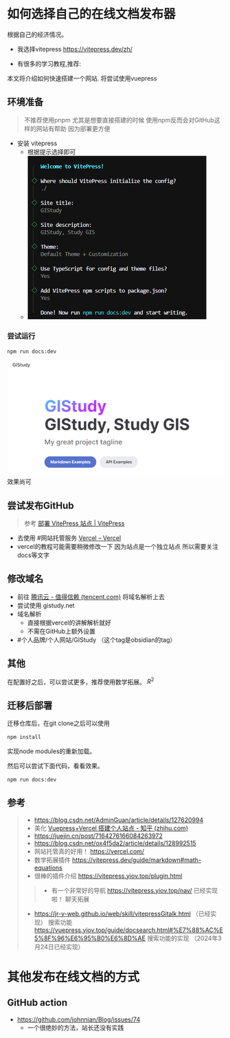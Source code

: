 # 如何选择自己的在线文档发布器
根据自己的经济情况。
- 我选择vitepress
https://vitepress.dev/zh/

- 有很多的学习教程,推荐:

本文将介绍如何快速搭建一个网站.
将尝试使用vuepress


## 环境准备
> 不推荐使用pnpm 尤其是想要直接搭建的时候
> 使用npm反而会对GitHub这样的网站有帮助 因为部署更方便
- 安装 vitepress
	- 根据提示选择即可
	- ![alt text](<Pasted image 20240320143531.png>)
### 尝试运行
```
npm run docs:dev
```

![alt text](<Pasted image 20240320143805.png>)
效果尚可
## 尝试发布GitHub
> 参考 [部署 VitePress 站点 | VitePress](https://vitepress.dev/zh/guide/deploy) 
- 去使用 #网站托管服务 [Vercel – Vercel](https://vercel.com/shiqis-projects-2c9efbee)
- vercel的教程可能需要稍微修改一下 因为站点是一个独立站点 所以需要关注docs等文字

## 修改域名
- 前往 [腾讯云 - 值得信赖 (tencent.com)](https://cloud.tencent.com/)  将域名解析上去
- 尝试使用 gistudy.net
- 域名解析
	- 直接根据vercel的讲解解析就好
	- 不需在GitHub上额外设置 
- #个人品牌/个人网站/GIStudy  （这个tag是obsidian的tag）

## 其他
在配置好之后，可以尝试更多，推荐使用数学拓展。
$R^2$

## 迁移后部署
迁移仓库后，在git clone之后可以使用
```bash
npm install
```
实现node modules的重新加载。

然后可以尝试下面代码，看看效果。
```bash
npm run docs:dev
```
## 参考
> - https://blog.csdn.net/AdminGuan/article/details/127620994
> - 美化  [Vuepress+Vercel 搭建个人站点 - 知乎 (zhihu.com)](https://zhuanlan.zhihu.com/p/359899236)
> - https://juejin.cn/post/7164276166084263972
> - https://blog.csdn.net/ox4f5da2/article/details/128992515
> - 网站托管真的好用！ https://vercel.com/ 
> - 数学拓展插件 https://vitepress.dev/guide/markdown#math-equations 
> - 很棒的插件介绍 https://vitepress.yiov.top/plugin.html 
> > - 有一个非常好的导航 https://vitepress.yiov.top/nav/  已经实现啦！
> 聊天拓展
> - https://jr-y-web.github.io/web/skill/vitepressGitalk.html （已经实现）
> 搜索功能 https://vuepress.yiov.top/guide/docsearch.html#%E7%88%AC%E5%8F%96%E6%95%B0%E6%8D%AE 搜索功能的实现 （2024年3月24日已经实现）


# 其他发布在线文档的方式
## GitHub action
- https://github.com/johnnian/Blog/issues/74 
  - 一个很绝妙的方法，站长还没有实践